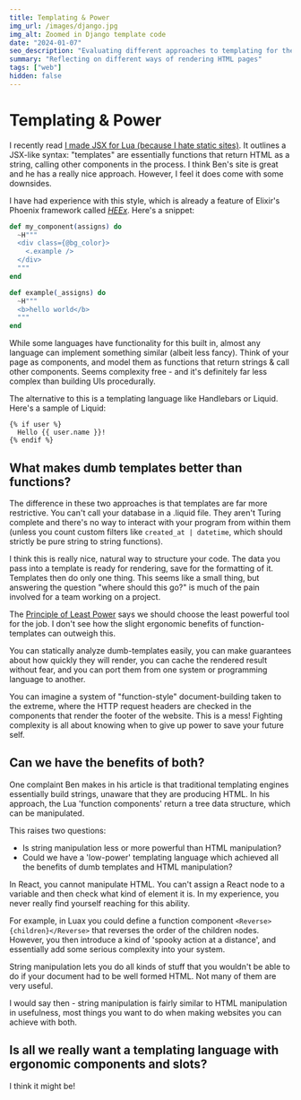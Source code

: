 ```yaml
---
title: Templating & Power
img_url: /images/django.jpg
img_alt: Zoomed in Django template code
date: "2024-01-07"
seo_description: "Evaluating different approaches to templating for the web"
summary: "Reflecting on different ways of rendering HTML pages"
tags: ["web"]
hidden: false
---
```


# Templating & Power

I recently read [I made JSX for Lua (because I hate static sites)](https://bvisness.me/luax/). It outlines a JSX-like syntax: "templates" are essentially functions that return HTML as a string, calling other components in the process. I think Ben's site is great and he has a really nice approach. However, I feel it does come with some downsides.

I have had experience with this style, which is already a feature of Elixir's Phoenix framework called _[HEEx](https://hexdocs.pm/phoenix_live_view/assigns-eex.html)_. Here's a snippet:

```elixir
def my_component(assigns) do
  ~H"""
  <div class={@bg_color}>
    <.example />
  </div>
  """
end

def example(_assigns) do
  ~H"""
  <b>hello world</b>
  """
end
```

While some languages have functionality for this built in, almost any language can implement something similar (albeit less fancy). Think of your page as components, and model them as functions that return strings & call other components. Seems complexity free - and it's definitely far less complex than building UIs procedurally.

The alternative to this is a templating language like Handlebars or Liquid. Here's a sample of Liquid:

```liquid
{% if user %}
  Hello {{ user.name }}!
{% endif %}
```

## What makes dumb templates better than functions?

The difference in these two approaches is that templates are far more restrictive. You can't call your database in a .liquid file. They aren't Turing complete and there's no way to interact with your program from within them (unless you count custom filters like `created_at | datetime`, which should strictly be pure string to string functions).

I think this is really nice, natural way to structure your code. The data you pass into a template is ready for rendering, save for the formatting of it. Templates then do only one thing. This seems like a small thing, but answering the question "where should this go?" is much of the pain involved for a team working on a project.

The [Principle of Least Power](https://www.w3.org/DesignIssues/Principles.html) says we should choose the least powerful tool for the job. I don't see how the slight ergonomic benefits of function-templates can outweigh this.

You can statically analyze dumb-templates easily, you can make guarantees about how quickly they will render, you can cache the rendered result without fear, and you can port them from one system or programming language to another.

You can imagine a system of "function-style" document-building taken to the extreme, where the HTTP request headers are checked in the components that render the footer of the website. This is a mess! Fighting complexity is all about knowing when to give up power to save your future self.

## Can we have the benefits of both?

One complaint Ben makes in his article is that traditional templating engines essentially build strings, unaware that they are producing HTML. In his approach, the Lua 'function components' return a tree data structure, which can be manipulated.

This raises two questions:

- Is string manipulation less or more powerful than HTML manipulation?
- Could we have a 'low-power' templating language which achieved all the benefits of dumb templates and HTML manipulation?

In React, you cannot manipulate HTML. You can't assign a React node to a variable and then check what kind of element it is. In my experience, you never really find yourself reaching for this ability.

For example, in Luax you could define a function component `<Reverse>{children}</Reverse>` that reverses the order of the children nodes. However, you then introduce a kind of 'spooky action at a distance', and essentially add some serious complexity into your system.

String manipulation lets you do all kinds of stuff that you wouldn't be able to do if your document had to be well formed HTML. Not many of them are very useful.

I would say then - string manipulation is fairly similar to HTML manipulation in usefulness, most things you want to do when making websites you can achieve with both.

## Is all we really want a templating language with ergonomic components and slots?

I think it might be!

